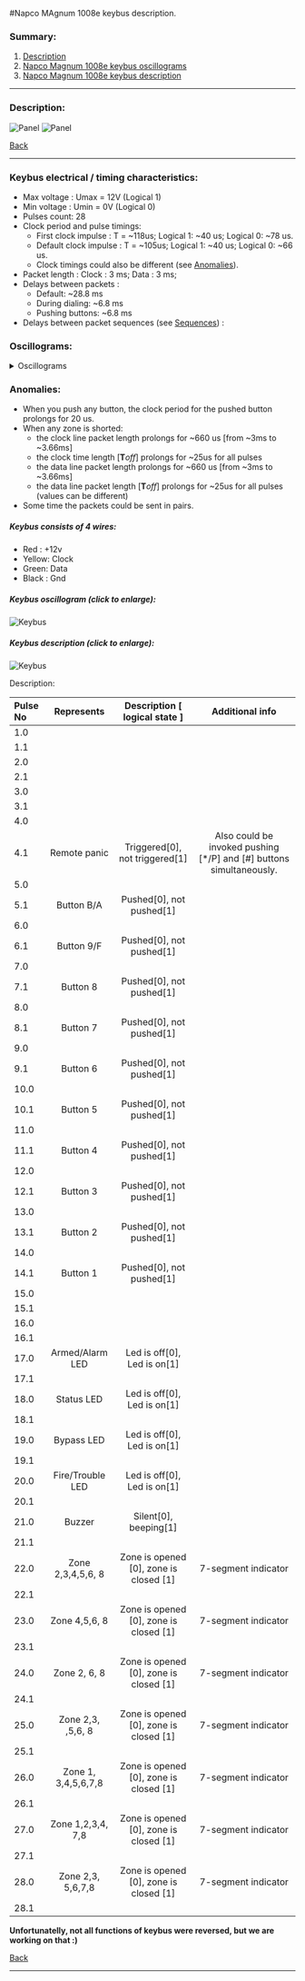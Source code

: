 #Napco MAgnum 1008e keybus description.

### Summary:

1. [Description](#description)
2. [Napco Magnum 1008e keybus oscillograms](#oscillogram)
2. [Napco Magnum 1008e keybus description](#keybus)

------------------------------------------------------------------------------------------------------------------
### Description:

![Panel](.docs/panels_photos/NapcoMagnum1008e_1.jpg) <!-- .element height="50%" width="50%" -->
![Panel](.docs/panels_photos/NapcoMagnum1008e_2.jpg) <!-- .element height="50%" width="50%" -->

[Back](#summary)

------------------------------------------------------------------------------------------------------------------
### Keybus electrical / timing characteristics:

- Max voltage : Umax = 12V (Logical 1)
- Min voltage : Umin = 0V (Logical 0)
- Pulses count: 28
- Clock period and pulse timings:
  - First clock impulse : T = ~118us; Logical 1: ~40 us; Logical 0: ~78 us.
  - Default clock impulse : T = ~105us; Logical 1: ~40 us; Logical 0: ~66 us.
  - Clock timings could also be different (see [Anomalies](#anomalies)).
- Packet length : Clock : 3 ms; Data : 3 ms;
- Delays between packets :
  - Default: ~28.8 ms
  - During dialing: ~6.8 ms
  - Pushing buttons:  ~6.8 ms
- Delays between packet sequences (see [Sequences](#sequences)) :  

### Oscillograms:
<details>
  <summary>Oscillograms</summary>
  <details>
        <summary>Zone shortening oscillogram</summary>

  #### Before connecting zone to ground:
  ![Keybus](.docs/oscilloscope_photos/PacketBeforeZoneShorting.jpg) <!-- .element height="50%" width="50%" -->

  #### After connecting zone to ground:
  ![Keybus](.docs/oscilloscope_photos/PacketAfterZoneShorting.jpg) <!-- .element height="50%" width="50%" -->
  
  </details>
  <details>
        <summary>Button push oscillogram</summary>

  #### Before button push:
  ![Keybus](.docs/oscilloscope_photos/PacketPart_BeforeButtonPush.jpg) <!-- .element height="50%" width="50%" -->
  
  #### After button push:
  ![Keybus](.docs/oscilloscope_photos/PacketPart_AfterButtonPush.jpg) <!-- .element height="50%" width="50%" -->
  
  </details>
  <details>
        <summary>7-Segment keypad indicator value oscillogram</summary>

  #### Indicator shows nothing:
  ![Keybus](.docs/oscilloscope_photos/PacketPartFor7SegIndicator_showsNothing.jpg) <!-- .element height="50%" width="50%" -->
  
  #### Indicator shows 4 zone is opened:
  ![Keybus](.docs/oscilloscope_photos/PacketPartFor7SegIndicator_zone4isOpened_showsDigit4.jpg) <!-- .element height="50%" width="50%" -->

  </details>
  <details>
        <summary>7-Segment keypad indicator value oscillogram</summary>

  #### Indicator shows nothing:
  ![Keybus](.docs/oscilloscope_photos/PacketPartFor7SegIndicator_showsNothing.jpg) <!-- .element height="50%" width="50%" -->
  
  #### Indicator shows 4 zone is opened:
  ![Keybus](.docs/oscilloscope_photos/PacketPartFor7SegIndicator_zone4isOpened_showsDigit4.jpg) <!-- .element height="50%" width="50%" -->

  </details>
  <details>
        <summary>Packet start oscillogram</summary>

  #### Packet start:
  ![Keybus](.docs/oscilloscope_photos/PacketStart.jpg) <!-- .element height="50%" width="50%" -->
  
  </details>
  <details>
        <summary>Different packet sequences oscillograms</summary>

  #### After key press or when dialing is happening:
  ![Keybus](.docs/oscilloscope_photos/PacketSequence1.jpg) <!-- .element height="50%" width="50%" -->
  
  #### IDefault:
  ![Keybus](.docs/oscilloscope_photos/PacketSequence2.jpg) <!-- .element height="50%" width="50%" -->

  </details>

</details>

### Anomalies:

- When you push any button, the clock period for the pushed button prolongs for 20 us.
- When any zone is shorted:
  - the clock line packet length prolongs for ~660 us [from ~3ms to ~3.66ms]
  - the clock time length [**T***off*] prolongs for ~25us for all pulses 
  - the data line packet length prolongs for ~660 us [from ~3ms to ~3.66ms]
  - the data line packet length [**T***off*] prolongs for ~25us for all pulses (values can be different)
- Some time the packets could be sent in pairs. 

##### Keybus consists of 4 wires:

- Red : +12v
- Yellow: Clock
- Green: Data
- Black : Gnd

##### Keybus oscillogram (click to enlarge):

![Keybus](.docs/oscilloscope_photos/Magnum1008e_oscillogram.jpg) <!-- .element height="50%" width="50%" -->

##### Keybus description (click to enlarge):

![Keybus](.docs/MA1008e_oscillogram.png) <!-- .element height="50%" width="50%" -->

Description:

| Pulse No | Represents | Description [ logical state ] | Additional info |
|:--------------|:----------------:|:----------------:|:----------------:|
|1.0| | | |
|1.1| | | |
|2.0| | | |
|2.1| | | |
|3.0| | | |
|3.1| | | |
|4.0| | | |
|4.1|Remote panic | Triggered[0], not triggered[1] | Also could be invoked pushing [*/P] and [#] buttons simultaneously. |
|5.0| | | |
|5.1|Button B/A |Pushed[0], not pushed[1] | |
|6.0| | | |
|6.1|Button 9/F |Pushed[0], not pushed[1] | |
|7.0| | | |
|7.1|Button 8 |Pushed[0], not pushed[1] | |
|8.0| | | |
|8.1|Button 7 |Pushed[0], not pushed[1] | |
|9.0| | | |
|9.1|Button 6 |Pushed[0], not pushed[1] | |
|10.0| | | |
|10.1|Button 5 |Pushed[0], not pushed[1] | |
|11.0| | | |
|11.1|Button 4 |Pushed[0], not pushed[1] | |
|12.0| | | |
|12.1|Button 3 |Pushed[0], not pushed[1] | |
|13.0| | | |
|13.1|Button 2 |Pushed[0], not pushed[1] | |
|14.0| | | |
|14.1|Button 1 |Pushed[0], not pushed[1] | |
|15.0| | | |
|15.1| | | |
|16.0| | | |
|16.1| | | |
|17.0|Armed/Alarm LED |Led is off[0], Led is on[1] | |
|17.1| | | |
|18.0|Status LED |Led is off[0], Led is on[1] | |
|18.1| | | |
|19.0|Bypass LED |Led is off[0], Led is on[1] | |
|19.1| | | |
|20.0|Fire/Trouble LED |Led is off[0], Led is on[1] | |
|20.1| | | |
|21.0|Buzzer |Silent[0], beeping[1] | |
|21.1| | | |
|22.0|Zone   2,3,4,5,6,  8 |Zone is opened [0], zone is closed [1] |7-segment indicator |
|22.1| | | |
|23.0|Zone       4,5,6,  8 |Zone is opened [0], zone is closed [1] |7-segment indicator |
|23.1| | | |
|24.0|Zone   2,      6,  8 |Zone is opened [0], zone is closed [1] |7-segment indicator |
|24.1| | | |
|25.0|Zone   2,3, ,5,6,  8 |Zone is opened [0], zone is closed [1] |7-segment indicator |
|25.1| | | |
|26.0|Zone 1,  3,4,5,6,7,8 |Zone is opened [0], zone is closed [1] |7-segment indicator |
|26.1| | | |
|27.0|Zone 1,2,3,4,    7,8 |Zone is opened [0], zone is closed [1] |7-segment indicator |
|27.1| | | |
|28.0|Zone   2,3,  5,6,7,8 |Zone is opened [0], zone is closed [1] |7-segment indicator |
|28.1| | | |

**Unfortunatelly, not all functions of keybus were reversed, but we are working on that :)**


[Back](#summary)

------------------------------------------------------------------------------------------------------------------
